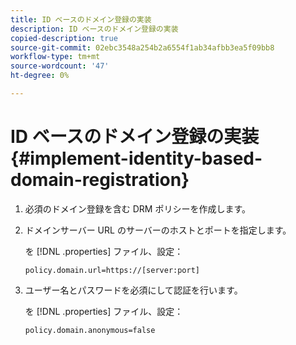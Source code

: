 ```yaml
---
title: ID ベースのドメイン登録の実装
description: ID ベースのドメイン登録の実装
copied-description: true
source-git-commit: 02ebc3548a254b2a6554f1ab34afbb3ea5f09bb8
workflow-type: tm+mt
source-wordcount: '47'
ht-degree: 0%

---
```


# ID ベースのドメイン登録の実装{#implement-identity-based-domain-registration}

1. 必須のドメイン登録を含む DRM ポリシーを作成します。
1. ドメインサーバー URL のサーバーのホストとポートを指定します。

   を [!DNL .properties] ファイル、設定：

   ```
   policy.domain.url=https://[server:port] 
   ```

1. ユーザー名とパスワードを必須にして認証を行います。

   を [!DNL .properties] ファイル、設定：

   ```
   policy.domain.anonymous=false 
   ```
